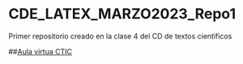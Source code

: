 # CDE_LATEX_MARZO2023_Repo1
Primer repositorio creado en la clase 4 del CD de textos cientificos

##[Aula virtua CTIC](https://www.ctic-virtual.uni.edu.pe/)
